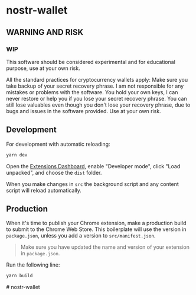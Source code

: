 # nostr-wallet

## WARNING AND RISK

### WIP

This software should be considered experimental and for educational purpose, use at your
own risk.

All the standard practices for cryptocurrency wallets apply: Make sure you take
backup of your secret recovery phrase. I am not responsible for any mistakes or
problems with the software. You hold your own keys, I can never
restore or help you if you lose your secret recovery phrase. You can still lose
valuables even though you don't lose your recovery phrase, due to bugs and
issues in the software provided. Use at your own risk.

## Development

For development with automatic reloading:

```sh
yarn dev
```

Open the [Extensions Dashboard](chrome://extensions), enable "Developer mode",
click "Load unpacked", and choose the `dist` folder.

When you make changes in `src` the background script and any content script will
reload automatically.

## Production

When it's time to publish your Chrome extension, make a production build to
submit to the Chrome Web Store. This boilerplate will use the version in
`package.json`, unless you add a version to `src/manifest.json`.

> Make sure you have updated the name and version of your extension in
> `package.json`.

Run the following line:

```sh
yarn build
```
#   n o s t r - w a l l e t  
 